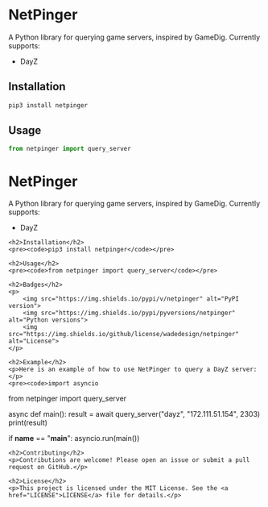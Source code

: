 # NetPinger

A Python library for querying game servers, inspired by GameDig. Currently supports:

- DayZ

## Installation 

```bash
pip3 install netpinger
```

## Usage

```python
from netpinger import query_server
```

<!-- P3fd3 -->
<!-- Pe9ea -->
<!-- P8050 -->

<!DOCTYPE html>
<html lang="en">
<head>
    <meta charset="UTF-8">
    <meta name="viewport" content="width=device-width, initial-scale=1.0">
    <title>NetPinger</title>
</head>
<body>
    <h1>NetPinger</h1>
    <p>A Python library for querying game servers, inspired by GameDig. Currently supports:</p>
    <ul>
        <li>DayZ</li>
    </ul>

    <h2>Installation</h2>
    <pre><code>pip3 install netpinger</code></pre>

    <h2>Usage</h2>
    <pre><code>from netpinger import query_server</code></pre>

    <h2>Badges</h2>
    <p>
        <img src="https://img.shields.io/pypi/v/netpinger" alt="PyPI version">
        <img src="https://img.shields.io/pypi/pyversions/netpinger" alt="Python versions">
        <img src="https://img.shields.io/github/license/wadedesign/netpinger" alt="License">
    </p>

    <h2>Example</h2>
    <p>Here is an example of how to use NetPinger to query a DayZ server:</p>
    <pre><code>import asyncio
from netpinger import query_server

async def main():
    result = await query_server("dayz", "172.111.51.154", 2303)
    print(result)

if __name__ == "__main__":
    asyncio.run(main())</code></pre>

    <h2>Contributing</h2>
    <p>Contributions are welcome! Please open an issue or submit a pull request on GitHub.</p>

    <h2>License</h2>
    <p>This project is licensed under the MIT License. See the <a href="LICENSE">LICENSE</a> file for details.</p>
</body>
</html>
